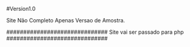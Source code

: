 #Version1.0

Site Não Completo Apenas Versao de Amostra.

##############################
Site vai ser passado para php
##############################
